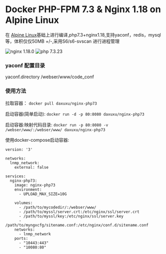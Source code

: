 # Docker PHP-FPM 7.3 & Nginx 1.18 on Alpine Linux
在 [Alpine Linux](https://www.alpinelinux.org/)基础上进行编译,php7.3+nginx1.18,支持yaconf，redis，mysql等，体积仅仅50MB +/-,采用S6/s6-svscan 进行进程管理


![nginx 1.18.0](https://img.shields.io/badge/nginx-1.18-brightgreen.svg)
![php 7.3.23](https://img.shields.io/badge/php-7.3-brightgreen.svg)


### yaconf 配置目录
yaconf.directory	/webser/www/code_conf


### 使用方法
拉取容器：
    ```
        docker pull daxuxu/nginx-php73
    ```

启动容器(简单启动):
    ```
    docker run -d -p 80:8080 daxuxu/nginx-php73
    ```

启动容器:映射代码目录:
    ```
    docker run -p 80:8080 -v /webser/www/:/webser/www/ daxuxu/nginx-php73
    ```


使用docker-compose启动容器:
```
version: '3'

networks:
  lnmp_network:
    external: false

services:
  nginx-php73:
    image: nginx-php73
    environment:
      - UPLOAD_MAX_SIZE=10G

    volumes:
      - /path/to/mycodedir/:/webser/www/
      - /path/to/myssl/server.crt:/etc/nginx/ssl/server.crt
      - /path/to/myssl/key:/etc/nginx/ssl/server.key
      - /path/to/myngxcfg/sitename.conf:/etc/nginx/conf.d/sitename.conf
    networks:
      - lnmp_network
    ports:
      - "10443:443"
	  - "10080:80"
```



